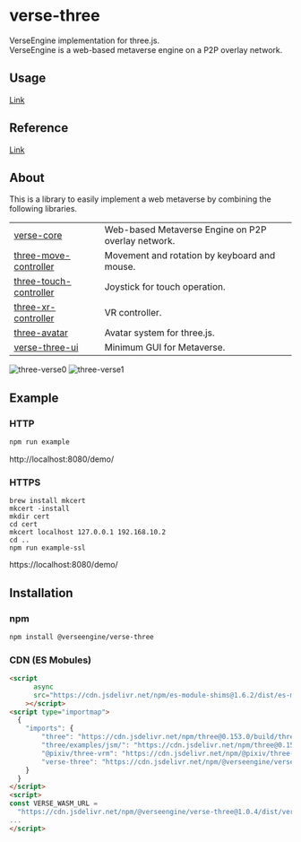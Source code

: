 # verse-three
VerseEngine implementation for three.js.  
VerseEngine is a web-based metaverse engine on a P2P overlay network.


## Usage
[Link](docs/verse-three.start.md#example)


## Reference
[Link](docs/verse-three.md)


## About
This is a library to easily implement a web metaverse by combining the following libraries.

| | |
|---|---|
| [verse-core](https://github.com/VerseEngine/verse-core) | Web-based Metaverse Engine on P2P overlay network. |
| [three-move-controller](https://github.com/VerseEngine/three-move-controller) | Movement and rotation by keyboard and mouse. |
| [three-touch-controller](https://github.com/VerseEngine/three-touch-controller) | Joystick for touch operation. |
| [three-xr-controller](https://github.com/VerseEngine/three-xr-controller) | VR controller. |
| [three-avatar](https://github.com/VerseEngine/three-avatar) | Avatar system for three.js. |
| [verse-three-ui](https://github.com/VerseEngine/verse-three-ui) | Minimum GUI for Metaverse. |

![three-verse0](https://user-images.githubusercontent.com/125547575/226802229-19d2d212-40ed-45a7-9803-34f2d430d1ee.jpg)
![three-verse1](https://user-images.githubusercontent.com/125547575/226802240-3979f2ec-dcd6-4a28-aab0-d93b62a3ce67.jpg)

## Example
### HTTP
```bash
npm run example
```
http://localhost:8080/demo/

### HTTPS

```
brew install mkcert
mkcert -install
mkdir cert
cd cert
mkcert localhost 127.0.0.1 192.168.10.2
cd ..
npm run example-ssl
```

https://localhost:8080/demo/


## Installation
### npm
```bash
npm install @verseengine/verse-three
```

### CDN (ES Mobules)
```html
<script
      async
      src="https://cdn.jsdelivr.net/npm/es-module-shims@1.6.2/dist/es-module-shims.min.js"
    ></script>
<script type="importmap">
  {
    "imports": {
        "three": "https://cdn.jsdelivr.net/npm/three@0.153.0/build/three.module.js",
        "three/examples/jsm/": "https://cdn.jsdelivr.net/npm/three@0.153.0/examples/jsm/",
        "@pixiv/three-vrm": "https://cdn.jsdelivr.net/npm/@pixiv/three-vrm@2.0.0/lib/three-vrm.module.min.js",
        "verse-three": "https://cdn.jsdelivr.net/npm/@verseengine/verse-three@1.0.4/dist/esm/index.min.js"
    }
  }
</script>
<script>
const VERSE_WASM_URL =
  "https://cdn.jsdelivr.net/npm/@verseengine/verse-three@1.0.4/dist/verse_core_bg.wasm";
...
</script>
```

